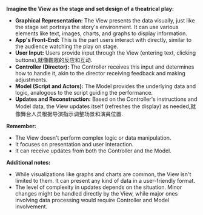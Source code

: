 **Imagine the View as the stage and set design of a theatrical play:**

* **Graphical Representation:** The View presents the data visually, just like the stage set portrays the story's environment. It can use various elements like text, images, charts, and graphs to display information.
* **App's Front-End:** This is the part users interact with directly, similar to the audience watching the play on stage.
* **User Input:** Users provide input through the View (entering text, clicking buttons),就像觀眾的反应和互动.
* **Controller (Director):** The Controller receives this input and determines how to handle it, akin to the director receiving feedback and making adjustments.
* **Model (Script and Actors):** The Model provides the underlying data and logic, analogous to the script guiding the performance.
* **Updates and Reconstruction:** Based on the Controller's instructions and Model data, the View updates itself (refreshes the display) as needed,就像舞台人员根据导演指示调整场景和演員位置.

**Remember:**

* The View doesn't perform complex logic or data manipulation.
* It focuses on presentation and user interaction.
* It can receive updates from both the Controller and the Model.

**Additional notes:**

* While visualizations like graphs and charts are common, the View isn't limited to them. It can present any kind of data in a user-friendly format.
* The level of complexity in updates depends on the situation. Minor changes might be handled directly by the View, while major ones involving data processing would require Controller and Model involvement.
